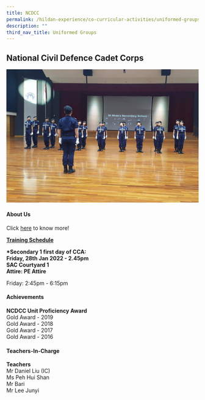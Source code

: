 ```yaml
---
title: NCDCC
permalink: /hildan-experience/co-curricular-activities/uniformed-groups/ncdcc/
description: ""
third_nav_title: Uniformed Groups
---
```

National Civil Defence Cadet Corps
----------------------------------

![](/images/CCA/NCDCC.jpg)



#### About Us

Click&nbsp;[here](/files/CCA/Introduction%20to%20NCDCC%20SHSS.pdf)&nbsp;to know more!

**<u>Training Schedule</u>**  

**\*Secondary 1 first day of CCA:**  
**Friday, 28th Jan 2022 - 2.45pm  
SAC Courtyard 1  
Attire: PE Attire**

Friday: 2:45pm - 6:15pm

#### Achievements

**NCDCC Unit Proficiency Award**  
Gold Award - 2019  
Gold Award - 2018  
Gold Award - 2017  
Gold Award - 2016

#### Teachers-In-Charge

**Teachers**  
Mr Daniel Liu (IC)  
Ms Peh Hui Shan  
Mr Bari  
Mr Lee Junyi